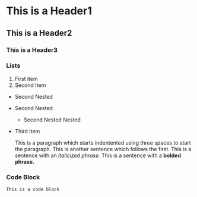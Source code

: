 # This is a Header1
## This is a Header2
### This is a Header3

### Lists
1. First item
2. Second Item
  * Second Nested
  * Second Nested
    * Second Nested Nested
* Third Item

   This is a paragraph which starts indentented using three spaces to start the paragraph. This is another sentence which follows the first. This is a sentence with an *italicized phrase.* This is a sentence with a **bolded phrase.**

### Code Block
```
This is a code block
```
